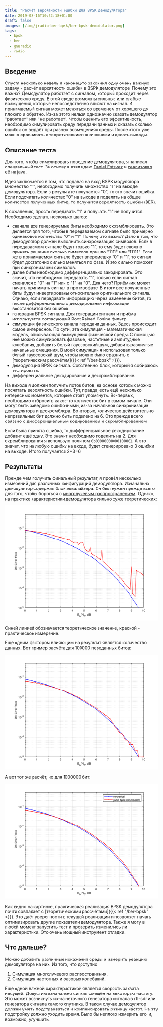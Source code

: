 ```yaml
---
title: "Расчёт вероятности ошибки для BPSK демодулятора"
date: 2019-08-16T10:22:18+01:00
draft: false
images: [/img/jradio-ber-bpsk/ber-bpsk-demodulator.png]
tags:
  - bpsk
  - ber
  - gnuradio
  - radio
---
```


## Введение

Спустя несколько недель я наконец-то закончил одну очень важную задачу - расчёт вероятности ошибки в BSPK демодуляторе. Почему это важно? Демодулятор работает с сигналом, который проходит через физическую среду. В этой среде возможны сильные или слабые возмущения, которые непосредственно влияют на сигнал. И принимаемый сигнал может меняться со временем от хорошего до плохого и обратно. Из-за этого нельзя однозначно сказать демодулятор "работает" или "не работает". Чтобы оценить его эффективность, необходимо симулировать среду передачи данных и сказать сколько ошибок он выдаёт при разных возмущениях среды. После этого уже можно сравнивать с теоретическими значениями и делать выводы.

## Описание теста

Для того, чтобы симулировать поведение демодулятора, я написал специальный тест. За основу я взял идею [Daniel Estevez](https://destevez.net/2017/07/ber-simulation-in-gnu-radio/) и [реализовал её](https://github.com/dernasherbrezon/jradio/blob/master/src/test/java/ru/r2cloud/jradio/demod/BpskDemodulatorTest.java) на java.

Идея заключается в том, что подавая на вход BSPK модулятора множество "1", необходимо получить множество "1" на выходе демодулятора. Если в результате получается "0", то это значит ошибка. Если подсчитать количество "0" на выходе и поделить на общее количество полученных битов, то получится вероятность ошибки (BER).

К сожалению, просто передавать "1" и получать "1" не получится. Необходимо сделать несколько шагов:

 - сначала все генерируемые биты необходимо скрэмблировать. Это делается для того, чтобы в передаваемом сигнале было примерно одинаковое количество "0" и "1". Почему это важно? Дело в том, что демодулятор должен выполнить синхронизацию символов. Если в передаваемом сигнале будут только "1", то ему будет сложно принять решение сколько символов пришло "1111" или "11111". Если же в принимаемом сигнале будет вперемешку "0" и "1", то сигнал будет достаточно сильно меняться по фазе. И это сильно поможет при синхронизации символов.
 - далее биты необходимо дифференциально закодировать. Это значит, что необходимо передавать "1", только если сигнал сменился с "0" на "1" или с "1" на "0". Для чего? Приёмник может начать принимать сигнал в противофазе. В итоге все полученные биты будут инвертированы относительно оригинального сигнала. Однако, если передавать информацию через изменение битов, то после дифференциального декодирования информация восстановится без ошибок.
 - генерация BPSK сигнала. Для генерации сигнала и приёма используется согласующий Root Raised Cosine фильтр.
 - симуляция физического канала передачи данных. Здесь происходит самое интересное. По сути, эта симуляция - математическая модель, описывающая возмущения физической среды. С помощью неё можно симулировать фазовые, частотные и амлитудные колебания, добавить белый гауссовский шум, добавить различные начальные смещения. В моей симуляции я использовал только белый гауссовский шум, чтобы можно было сравнить с [теоретическим рассчётом]({{< ref "/ber-bpsk" >}}).
 - демодуляция BPSK сигнала. Собственно, блок, который я собираюсь тестировать.
 - дифференциальное декодирование и дескрэмблирование.
 
На выходе я должен получить поток битов, на основе которых можно посчитать вероятность ошибки. Тут, правда, есть ещё несколько интересных моментов, которые стоит упомянуть. Во-первых, необходимо отбросить какое-то количество бит в самом начале. Они могут быть заведомо ошибочными, из-за начальной синхронизации демодулятора и дескремблера. Во-вторых, количество действительно неправильных бит должно быть поделено на 6. Это прежде всего связано с дифференциальным кодированием и скрэмблированием. 

Если была принята ошибка, то дифференциальное декодирование добавит ещё одну. Это значит необходимо поделить на 2. Для скремблирования я использую полином ```0b00000000000100001```. А это значит, что на любую ошибку на входе, будет сгенерировано 3 ошибки на выходе. Итого получается 2*3=6.

## Результаты

Прежде чем получить финальный результат, я провёл несколько измерений для различных конфигураций демодулятора. Изначально демодулятор содержал блок эквалайзера. Он был нужен прежде всего для того, чтобы бороться с [многолучевым распространением](https://ru.wikipedia.org/wiki/Многолучевое_распространение). Однако, на практике характеристики демодулятора сильно хуже теоретических:

[![](/img/jradio-ber-bpsk/lmsdd.png)](/img/jradio-ber-bpsk/lmsdd.m)

Синей линией обозначается теоретическое значение, красной - практическое измерение.

Ещё одним фактором влияющим на результат является количество данных. Вот пример расчёта для 100000 переданных битов:

[![](/img/jradio-ber-bpsk/100000bit.png)](/img/jradio-ber-bpsk/100000bit.m)

А вот тот же расчёт, но для 1000000 бит:

[![bpsk demodulator](/img/jradio-ber-bpsk/ber-bpsk-demodulator.png)](/img/jradio-ber-bpsk/ber-bpsk-demodulator.m)

Как видно на картинке, практическая реализация BPSK демодулятора почти совпадает с [теоретическими рассчётами]({{< ref "/ber-bpsk" >}}). Это даёт уверенности в текущей реализации и позволяет начать оптимизировать другие показатели демодулятора. Также я могу в любой момент запустить тест и проверить изменились ли характеристики. Это очень мощный инструмент отладки. 

## Что дальше?

Можно добавить различные искажения среды и измерить реакцию демодулятора на них. Из того, что доступно:

 1. Симуляция многолучевого распространения.
 2. Симуляция частотных и фазовых колебаний.
 
Ещё одной важной характеристикой является скорость захвата несущей. Допустим изначально сигнал смещён на некоторую частоту. Это может возникнуть из-за неточного генератора сигнала в rtl-sdr или генератора сигнала самого спутника. В таком случае демодулятор должен уметь подстраиваться и компенсировать разницу частот. На эту подстройку должно уходить время. Было бы неплохо измерить его, и, возможно, улучшить.